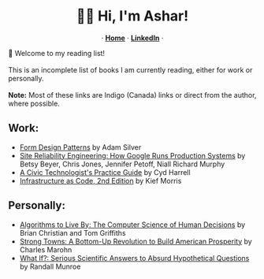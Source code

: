 <p align="center">
  <h1 align="center">👋🏽 Hi, I'm Ashar!</h1>
  <p align="center">
     &middot;
  <a href="https://github.com/asharahmed"><strong>Home</strong></a>
  &middot;
    <a href="https://www.linkedin.com/in/asharsahmed/"><strong>LinkedIn</strong></a> 
  &middot;
  </p>
  📖 Welcome to my reading list! 
  <br><br>
  This is an incomplete list of books I am currently reading, either for work or personally.
  <br><br>
  <b>Note:</b> Most of these links are Indigo (Canada) links or direct from the author, where possible. 
  
  <h2>Work: </h2>
  <ul>
  <li><a href="https://www.smashingmagazine.com/printed-books/form-design-patterns/">Form Design Patterns</a> by Adam Silver</li>
  <li><a href="https://sre.google/books/">Site Reliability Engineering: How Google Runs Production Systems</a> by Betsy Beyer, Chris Jones, Jennifer Petoff, Niall Richard Murphy</li>
  <li><a href="https://cydharrell.com/book/">A Civic Technologist's Practice Guide</a> by Cyd Harrell</li>
  <li><a href="https://www.chapters.indigo.ca/en-ca/books/infrastructure-as-code/9781098114671-item.html">Infrastructure as Code, 2nd Edition</a> by Kief Morris</li>
  </ul>
  
   <h2>Personally: </h2>
   <ul>
   <li><a href="https://www.chapters.indigo.ca/en-ca/books/algorithms-to-live-by-the/9780143191612-item.html">Algorithms to Live By: The Computer Science of Human Decisions</a> by Brian Christian and Tom Griffiths</li>
   <li><a href="https://www.chapters.indigo.ca/en-ca/books/strong-towns-a-bottom-up/9781119564812-item.html">Strong Towns: A Bottom-Up Revolution to Build American Prosperity</a> by Charles Marohn</li>
  <li><a href="https://www.chapters.indigo.ca/en-ca/books/what-if-serious-scientific-answers/9780544272996-item.html">What If?: Serious Scientific Answers to Absurd Hypothetical Questions</a> by Randall Munroe</li>
  </ul>

  
</p>
